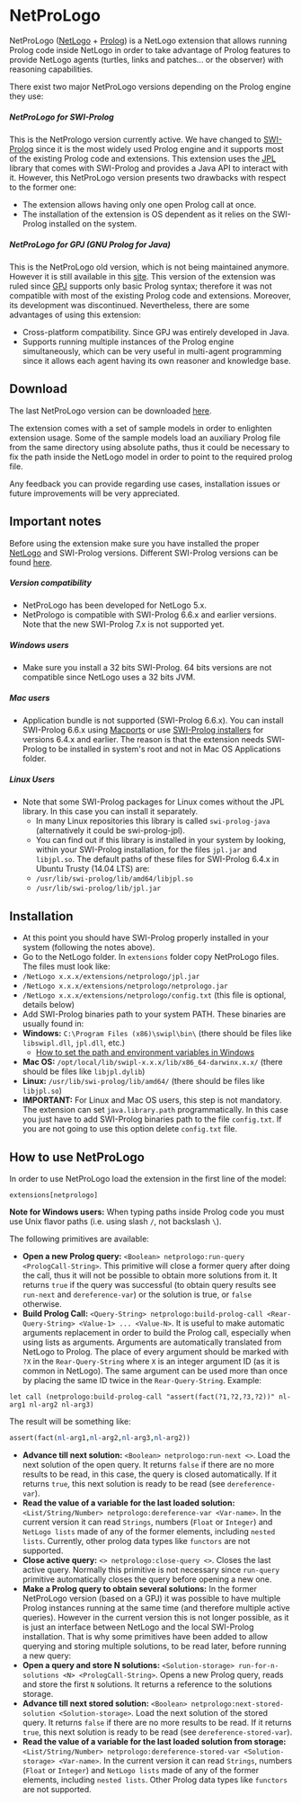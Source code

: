 # NetProLogo

NetProLogo ([NetLogo](http://en.wikipedia.org/wiki/NetLogo) + [Prolog](http://en.wikipedia.org/wiki/Prolog)) is a NetLogo extension that allows running Prolog code inside NetLogo in order to take advantage of Prolog features to provide NetLogo agents (turtles, links and patches... or the observer) with reasoning capabilities.

There exist two major NetProLogo versions depending on the Prolog engine they use:

##### NetProLogo for SWI-Prolog

This is the NetPrologo version currently active. We have changed to [SWI-Prolog](http://www.swi-prolog.org/) since it is the most widely used Prolog engine and it supports most of the existing Prolog code and extensions. This extension uses the [JPL](http://www.swi-prolog.org/packages/jpl/) library that comes with SWI-Prolog and provides a Java API to interact with it. However, this NetProLogo version presents two drawbacks with respect to the former one:

* The extension allows having only one open Prolog call at once.
* The installation of the extension is OS dependent as it relies on the SWI-Prolog installed on the system.

##### NetProLogo for GPJ (GNU Prolog for Java)

This is the NetProLogo old version, which is not being maintained anymore. However it is still available in this [site](http://www.cs.us.es/~fsancho/NetProLogo/). This version of the extension was ruled since [GPJ](http://www.gnu.org/software/gnuprologjava/gnuprologjava.html) supports only basic Prolog syntax; therefore it was not compatible with most of the existing Prolog code and extensions. Moreover, its development was discontinued. Nevertheless, there are some advantages of using this extension:

* Cross-platform compatibility. Since GPJ was entirely developed in Java.
* Supports running multiple instances of the Prolog engine simultaneously, which can be very useful in multi-agent programming since it allows each agent having its own reasoner and knowledge base.

## Download

The last NetProLogo version can be downloaded [here](https://github.com/jgalanp/NetProLogo/releases/download/v0.2/NetProLogo.zip).

The extension comes with a set of sample models in order to enlighten extension usage. Some of the sample models load an auxiliary Prolog file from the same directory using absolute paths, thus it could be necessary to fix the path inside the NetLogo model in order to point to the required prolog file.

Any feedback you can provide regarding use cases, installation issues or future improvements will be very appreciated.

## Important notes

Before using the extension make sure you have installed the proper [NetLogo](http://ccl.northwestern.edu/netlogo/download.shtml) and SWI-Prolog versions. Different SWI-Prolog versions can be found [here](http://www.swi-prolog.org/download/stable?show=all).

##### Version compatibility

* NetProLogo has been developed for NetLogo 5.x.
* NetPrologo is compatible with SWI-Prolog 6.6.x and earlier versions. Note that the new SWI-Prolog 7.x is not supported yet.

##### Windows users

* Make sure you install a 32 bits SWI-Prolog. 64 bits versions are not compatible since NetLogo uses a 32 bits JVM.

##### Mac users

* Application bundle is not supported (SWI-Prolog 6.6.x). You can install SWI-Prolog 6.6.x using [Macports](http://www.swi-prolog.org/build/macos.html) or use [SWI-Prolog installers](http://www.swi-prolog.org/download/stable?show=all) for versions 6.4.x and earlier. The reason is that the extension needs SWI-Prolog to be installed in system's root and not in Mac OS Applications folder.

##### Linux Users

* Note that some SWI-Prolog packages for Linux comes without the JPL library. In this case you can install it separately.
  * In many Linux repositories this library is called `swi-prolog-java` (alternatively it could be swi-prolog-jpl).
  * You can find out if this library is installed in your system by looking, within your SWI-Prolog installation, for the files `jpl.jar` and `libjpl.so`. The default paths of these files for SWI-Prolog 6.4.x in Ubuntu Trusty (14.04 LTS) are:
  * `/usr/lib/swi-prolog/lib/amd64/libjpl.so`
  * `/usr/lib/swi-prolog/lib/jpl.jar`

## Installation

* At this point you should have SWI-Prolog properly installed in your system (following the notes above).
* Go to the NetLogo folder. In `extensions` folder copy NetProLogo files. The files must look like:
 * `/NetLogo x.x.x/extensions/netprologo/jpl.jar`
 * `/NetLogo x.x.x/extensions/netprologo/netprologo.jar`
 * `/NetLogo x.x.x/extensions/netprologo/config.txt` (this file is optional, details below)
* Add SWI-Prolog binaries path to your system PATH. These binaries are usually found in:
 * **Windows:** `C:\Program Files (x86)\swipl\bin\` (there should be files like `libswipl.dll`, `jpl.dll`, etc.)
   * [How to set the path and environment variables in Windows](http://www.computerhope.com/issues/ch000549.htm)
 * **Mac OS:** `/opt/local/lib/swipl-x.x.x/lib/x86_64-darwinx.x.x/` (there should be files like `libjpl.dylib`)
 * **Linux:** `/usr/lib/swi-prolog/lib/amd64/` (there should be files like `libjpl.so`)
 * **IMPORTANT:** For Linux and Mac OS users, this step is not mandatory. The extension can set `java.library.path` programmatically. In this case you just have to add SWI-Prolog binaries path to the file `config.txt`. If you are not going to use this option delete `config.txt` file.

## How to use NetProLogo

In order to use NetProLogo load the extension in the first line of the model:
```netlogo
extensions[netprologo]
```

**Note for Windows users:** When typing paths inside Prolog code you must use Unix flavor paths (i.e. using slash `/`, not backslash `\`).

The following primitives are available:

* **Open a new Prolog query:** `<Boolean> netprologo:run-query <PrologCall-String>`. This primitive will close a former query after doing the call, thus it will not be possible to obtain more solutions from it. It returns `true` if the query was successful (to obtain query results see `run-next` and `dereference-var`) or the solution is true, or `false` otherwise.
* **Build Prolog Call:** `<Query-String> netprologo:build-prolog-call <Rear-Query-String> <Value-1> ... <Value-N>`. It is useful to make automatic arguments replacement in order to build the Prolog call, especially when using lists as arguments. Arguments are automatically translated from NetLogo to Prolog. The place of every argument should be marked with `?X` in the `Rear-Query-String` where `X` is an integer argument ID (as it is common in NetLogo). The same argument can be used more than once by placing the same ID twice in the `Rear-Query-String`. Example:

 ```netlogo
 let call (netprologo:build-prolog-call "assert(fact(?1,?2,?3,?2))" nl-arg1 nl-arg2 nl-arg3)
 ```
 The result will be something like:

 ```prolog
 assert(fact(nl-arg1,nl-arg2,nl-arg3,nl-arg2))
 ```
* **Advance till next solution:** `<Boolean> netprologo:run-next <>`. Load the next solution of the open query. It returns `false` if there are no more results to be read, in this case, the query is closed automatically. If it returns `true`, this next solution is ready to be read  (see `dereference-var`).
* **Read the value of a variable for the last loaded solution:** `<List/String/Number> netprologo:dereference-var <Var-name>`. In the current version it can read `Strings`, numbers (`Float` or `Integer`) and `NetLogo lists` made of any of the former elements, including `nested lists`. Currently, other prolog data types like `functors` are not supported.
* **Close active query:** `<> netprologo:close-query <>`. Closes the last active query. Normally this primitive is not necessary since `run-query` primitive automatically closes the query before opening a new one.
* **Make a Prolog query to obtain several solutions:** In the former NetProLogo version (based on a GPJ) it was possible to have multiple Prolog instances running at the same time (and therefore multiple active queries). However in the current version this is not longer possible, as it is just an interface between NetLogo and the local SWI-Prolog installation. That is why some primitives have been added to allow querying and storing multiple solutions, to be read later, before running a new query:
 * **Open a query and store N solutions:** `<Solution-storage> run-for-n-solutions <N> <PrologCall-String>`. Opens a new Prolog query, reads and store the first `N` solutions. It returns a reference to the solutions storage.
 * **Advance till next stored solution:** `<Boolean> netprologo:next-stored-solution <Solution-storage>`. Load the next solution of the stored query. It returns `false` if there are no more results to be read. If it returns `true`, this next solution is ready to be read  (see `dereference-stored-var`).
 * **Read the value of a variable for the last loaded solution from storage:** `<List/String/Number> netprologo:dereference-stored-var <Solution-storage> <Var-name>`. In the current version it can read `Strings`, numbers (`Float` or `Integer`) and `NetLogo lists` made of any of the former elements, including `nested lists`. Other Prolog data types like `functors` are not supported.
